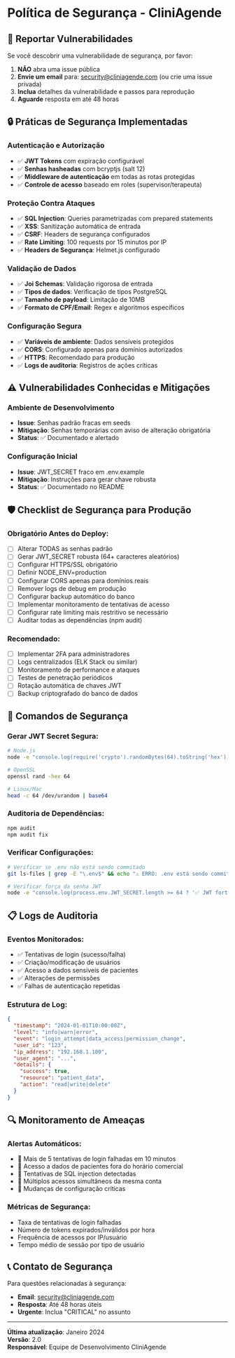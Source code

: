 # Política de Segurança - CliniAgende

## 🚨 Reportar Vulnerabilidades

Se você descobrir uma vulnerabilidade de segurança, por favor:

1. **NÃO** abra uma issue pública
2. **Envie um email** para: security@cliniagende.com (ou crie uma issue privada)
3. **Inclua** detalhes da vulnerabilidade e passos para reprodução
4. **Aguarde** resposta em até 48 horas

## 🔒 Práticas de Segurança Implementadas

### Autenticação e Autorização
- ✅ **JWT Tokens** com expiração configurável
- ✅ **Senhas hasheadas** com bcryptjs (salt 12)
- ✅ **Middleware de autenticação** em todas as rotas protegidas
- ✅ **Controle de acesso** baseado em roles (supervisor/terapeuta)

### Proteção Contra Ataques
- ✅ **SQL Injection**: Queries parametrizadas com prepared statements
- ✅ **XSS**: Sanitização automática de entrada
- ✅ **CSRF**: Headers de segurança configurados
- ✅ **Rate Limiting**: 100 requests por 15 minutos por IP
- ✅ **Headers de Segurança**: Helmet.js configurado

### Validação de Dados
- ✅ **Joi Schemas**: Validação rigorosa de entrada
- ✅ **Tipos de dados**: Verificação de tipos PostgreSQL
- ✅ **Tamanho de payload**: Limitação de 10MB
- ✅ **Formato de CPF/Email**: Regex e algoritmos específicos

### Configuração Segura
- ✅ **Variáveis de ambiente**: Dados sensíveis protegidos
- ✅ **CORS**: Configurado apenas para domínios autorizados
- ✅ **HTTPS**: Recomendado para produção
- ✅ **Logs de auditoria**: Registros de ações críticas

## ⚠️ Vulnerabilidades Conhecidas e Mitigações

### Ambiente de Desenvolvimento
- **Issue**: Senhas padrão fracas em seeds
- **Mitigação**: Senhas temporárias com aviso de alteração obrigatória
- **Status**: ✅ Documentado e alertado

### Configuração Inicial
- **Issue**: JWT_SECRET fraco em .env.example
- **Mitigação**: Instruções para gerar chave robusta
- **Status**: ✅ Documentado no README

## 🛡️ Checklist de Segurança para Produção

### Obrigatório Antes do Deploy:
- [ ] Alterar TODAS as senhas padrão
- [ ] Gerar JWT_SECRET robusta (64+ caracteres aleatórios)
- [ ] Configurar HTTPS/SSL obrigatório
- [ ] Definir NODE_ENV=production
- [ ] Configurar CORS apenas para domínios reais
- [ ] Remover logs de debug em produção
- [ ] Configurar backup automático do banco
- [ ] Implementar monitoramento de tentativas de acesso
- [ ] Configurar rate limiting mais restritivo se necessário
- [ ] Auditar todas as dependências (npm audit)

### Recomendado:
- [ ] Implementar 2FA para administradores
- [ ] Logs centralizados (ELK Stack ou similar)
- [ ] Monitoramento de performance e ataques
- [ ] Testes de penetração periódicos
- [ ] Rotação automática de chaves JWT
- [ ] Backup criptografado do banco de dados

## 🔧 Comandos de Segurança

### Gerar JWT Secret Segura:
```bash
# Node.js
node -e "console.log(require('crypto').randomBytes(64).toString('hex'))"

# OpenSSL
openssl rand -hex 64

# Linux/Mac
head -c 64 /dev/urandom | base64
```

### Auditoria de Dependências:
```bash
npm audit
npm audit fix
```

### Verificar Configurações:
```bash
# Verificar se .env não está sendo commitado
git ls-files | grep -E "\.env$" && echo "⚠️ ERRO: .env está sendo commitado!"

# Verificar força da senha JWT
node -e "console.log(process.env.JWT_SECRET.length >= 64 ? '✅ JWT forte' : '⚠️ JWT fraca')"
```

## 📋 Logs de Auditoria

### Eventos Monitorados:
- ✅ Tentativas de login (sucesso/falha)
- ✅ Criação/modificação de usuários
- ✅ Acesso a dados sensíveis de pacientes
- ✅ Alterações de permissões
- ✅ Falhas de autenticação repetidas

### Estrutura de Log:
```json
{
  "timestamp": "2024-01-01T10:00:00Z",
  "level": "info|warn|error",
  "event": "login_attempt|data_access|permission_change",
  "user_id": "123",
  "ip_address": "192.168.1.100",
  "user_agent": "...",
  "details": {
    "success": true,
    "resource": "patient_data",
    "action": "read|write|delete"
  }
}
```

## 🔍 Monitoramento de Ameaças

### Alertas Automáticos:
- 🚨 Mais de 5 tentativas de login falhadas em 10 minutos
- 🚨 Acesso a dados de pacientes fora do horário comercial
- 🚨 Tentativas de SQL injection detectadas
- 🚨 Múltiplos acessos simultâneos da mesma conta
- 🚨 Mudanças de configuração críticas

### Métricas de Segurança:
- Taxa de tentativas de login falhadas
- Número de tokens expirados/inválidos por hora
- Frequência de acessos por IP/usuário
- Tempo médio de sessão por tipo de usuário

## 📞 Contato de Segurança

Para questões relacionadas à segurança:
- **Email**: security@cliniagende.com
- **Resposta**: Até 48 horas úteis
- **Urgente**: Inclua "CRITICAL" no assunto

---

**Última atualização**: Janeiro 2024  
**Versão**: 2.0  
**Responsável**: Equipe de Desenvolvimento CliniAgende
